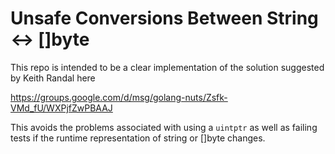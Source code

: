 # Unsafe Conversions Between String <-> []byte

This repo is intended to be a clear implementation of the solution suggested by Keith Randal here

https://groups.google.com/d/msg/golang-nuts/Zsfk-VMd_fU/WXPjfZwPBAAJ

This avoids the problems associated with using a `uintptr` as well as failing tests if the runtime representation of string or []byte changes.
